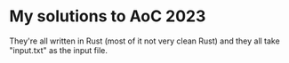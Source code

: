 # My solutions to AoC 2023

They're all written in Rust (most of it not very clean Rust) and they all take "input.txt" as the input file.